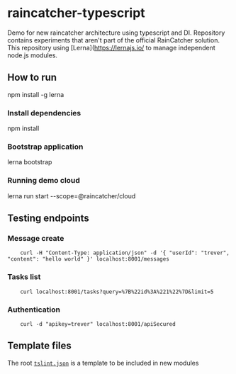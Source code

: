 # raincatcher-typescript
Demo for new raincatcher architecture using typescript and DI.
Repository contains experiments that aren't part of the official RainCatcher solution.
This repository using [Lerna](https://lernajs.io/ to manage independent node.js modules.


## How to run

npm install -g lerna

### Install dependencies
npm install

### Bootstrap application

lerna bootstrap

### Running demo cloud

lerna run start --scope=@raincatcher/cloud

## Testing endpoints

### Message create

        curl -H "Content-Type: application/json" -d '{ "userId": "trever", "content": "hello world" }' localhost:8001/messages

### Tasks list

        curl localhost:8001/tasks?query=%7B%22id%3A%221%22%7D&limit=5


### Authentication

        curl -d "apikey=trever" localhost:8001/apiSecured

## Template files
The root [`tslint.json`](./tslint.json) is a template to be included in new modules
